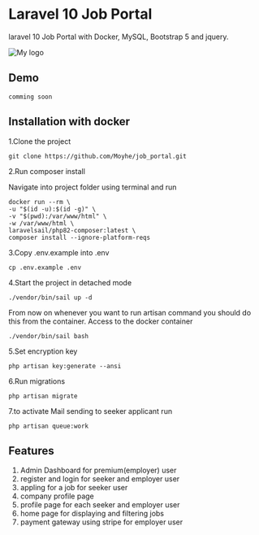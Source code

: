 # Laravel 10 Job Portal

laravel 10 Job Portal with Docker, MySQL, Bootstrap 5 and jquery.

![My logo](public/images/2023-11-01_21-47.png)

## Demo

    comming soon

## Installation with docker

1.Clone the project

    git clone https://github.com/Moyhe/job_portal.git

2.Run composer install

Navigate into project folder using terminal and run

    docker run --rm \
    -u "$(id -u):$(id -g)" \
    -v "$(pwd):/var/www/html" \
    -w /var/www/html \
    laravelsail/php82-composer:latest \
    composer install --ignore-platform-reqs

3.Copy .env.example into .env

    cp .env.example .env

4.Start the project in detached mode

    ./vendor/bin/sail up -d

From now on whenever you want to run artisan command you should do this from the container.
Access to the docker container

    ./vendor/bin/sail bash

5.Set encryption key

    php artisan key:generate --ansi

6.Run migrations

    php artisan migrate

7.to activate Mail sending to seeker applicant run

    php artisan queue:work

## Features

1. Admin Dashboard for premium(employer) user
2. register and login for seeker and employer user
3. appling for a job for seeker user
4. company profile page
5. profile page for each seeker and employer user
6. home page for displaying and filtering jobs
7. payment gateway using stripe for employer user
